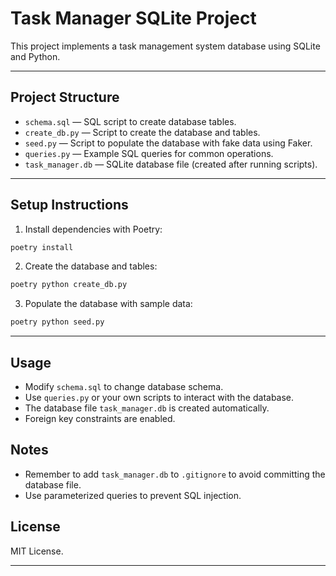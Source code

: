 # Task Manager SQLite Project

This project implements a task management system database using SQLite and Python.

---

## Project Structure

- `schema.sql` — SQL script to create database tables.
- `create_db.py` — Script to create the database and tables.
- `seed.py` — Script to populate the database with fake data using Faker.
- `queries.py` — Example SQL queries for common operations.
- `task_manager.db` — SQLite database file (created after running scripts).

---

## Setup Instructions

1. Install dependencies with Poetry:

```bash
poetry install
```

2. Create the database and tables:

```bash
poetry python create_db.py
```

3. Populate the database with sample data:

```bash
poetry python seed.py
```

---

## Usage

- Modify `schema.sql` to change database schema.
- Use `queries.py` or your own scripts to interact with the database.
- The database file `task_manager.db` is created automatically.
- Foreign key constraints are enabled.

## Notes

- Remember to add `task_manager.db` to `.gitignore` to avoid committing the database file.
- Use parameterized queries to prevent SQL injection.

## License

MIT License.

---
